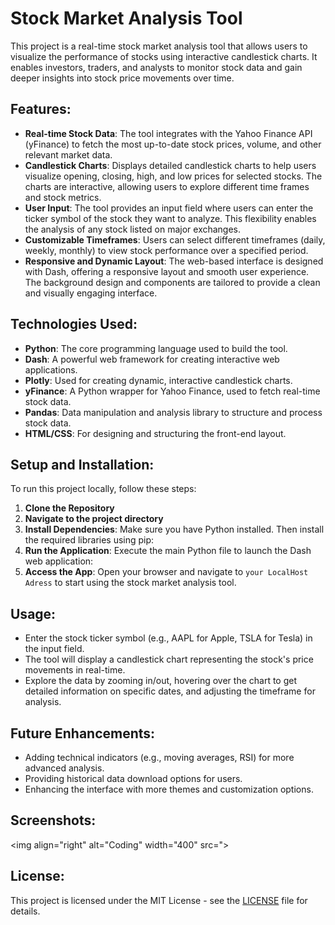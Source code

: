 # Stock Market Analysis Tool

This project is a real-time stock market analysis tool that allows users to visualize the performance of stocks using interactive candlestick charts. It enables investors, traders, and analysts to monitor stock data and gain deeper insights into stock price movements over time.

## Features:
- **Real-time Stock Data**: The tool integrates with the Yahoo Finance API (yFinance) to fetch the most up-to-date stock prices, volume, and other relevant market data.
- **Candlestick Charts**: Displays detailed candlestick charts to help users visualize opening, closing, high, and low prices for selected stocks. The charts are interactive, allowing users to explore different time frames and stock metrics.
- **User Input**: The tool provides an input field where users can enter the ticker symbol of the stock they want to analyze. This flexibility enables the analysis of any stock listed on major exchanges.
- **Customizable Timeframes**: Users can select different timeframes (daily, weekly, monthly) to view stock performance over a specified period.
- **Responsive and Dynamic Layout**: The web-based interface is designed with Dash, offering a responsive layout and smooth user experience. The background design and components are tailored to provide a clean and visually engaging interface.

## Technologies Used:
- **Python**: The core programming language used to build the tool.
- **Dash**: A powerful web framework for creating interactive web applications.
- **Plotly**: Used for creating dynamic, interactive candlestick charts.
- **yFinance**: A Python wrapper for Yahoo Finance, used to fetch real-time stock data.
- **Pandas**: Data manipulation and analysis library to structure and process stock data.
- **HTML/CSS**: For designing and structuring the front-end layout.

## Setup and Installation:
To run this project locally, follow these steps:

1. **Clone the Repository**
2. **Navigate to the project directory**
3. **Install Dependencies**:
     Make sure you have Python installed. Then install the required libraries using pip:
4. **Run the Application**:
     Execute the main Python file to launch the Dash web application:
5. **Access the App**:
Open your browser and navigate to `your LocalHost Adress` to start using the stock market analysis tool.

## Usage:
- Enter the stock ticker symbol (e.g., AAPL for Apple, TSLA for Tesla) in the input field.
- The tool will display a candlestick chart representing the stock's price movements in real-time.
- Explore the data by zooming in/out, hovering over the chart to get detailed information on specific dates, and adjusting the timeframe for analysis.

## Future Enhancements:
- Adding technical indicators (e.g., moving averages, RSI) for more advanced analysis.
- Providing historical data download options for users.
- Enhancing the interface with more themes and customization options.

## Screenshots:
<img align="right" alt="Coding" width="400" src=">

## License:
This project is licensed under the MIT License - see the [LICENSE](LICENSE) file for details.


